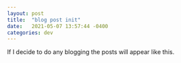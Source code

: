 ```yaml
---
layout: post
title:  "blog post init"
date:   2021-05-07 13:57:44 -0400
categories: dev
---
```

If I decide to do any blogging the posts will appear like this.